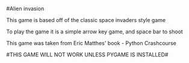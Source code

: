 #Alien invasion

This game is based off of the classic space invaders style game

To play the game it is a simple arrow key game, and space bar to shoot

This game was taken from Eric Matthes' book - Python Crashcourse 

#THIS GAME WILL NOT WORK UNLESS PYGAME IS INSTALLED#

